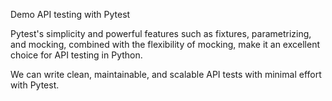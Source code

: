 Demo API testing with Pytest

Pytest's simplicity and powerful features such as fixtures, parametrizing, and mocking, combined with the flexibility of mocking, make it an excellent choice for API testing in Python.

We can write clean, maintainable, and scalable API tests with minimal effort with Pytest.